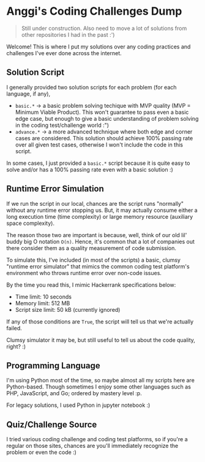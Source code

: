 # Anggi's Coding Challenges Dump

> Still under construction. Also need to move a lot of solutions from other repositories I had in the past :')

Welcome! This is where I put my solutions over any coding practices and challenges I've ever done across the internet.

## Solution Script
I generally provided two solution scripts for each problem (for each language, if any),
- `basic.*` → a basic problem solving techique with MVP quality (MVP = Minimum Viable Product). This won't guarantee to pass even a basic edge case, but enough to give a basic understanding of problem solving in the coding test/challenge world :")
- `advance.*` → a more advanced technique where both edge and corner cases are considered. This solution should achieve 100% passing rate over all given test cases, otherwise I won't include the code in this script.

In some cases, I just provided a `basic.*` script because it is quite easy to solve and/or has a 100% passing rate even with a basic solution :)

## Runtime Error Simulation
If we run the script in our local, chances are the script runs "normally" without any runtime error stopping us. But, it may actually consume either a long execution time (time complexity) or large memory resource (auxiliary space complexity).

The reason those two are important is because, well, think of our old lil' buddy big O notation `O(n)`. Hence, it's common that a lot of companies out there consider them as a quality measurement of code submission. 

To simulate this, I've included (in most of the scripts) a basic, clumsy "runtime error simulator" that mimics the common coding test platform's environment who throws runtime error over non-code issues.

By the time you read this, I mimic Hackerrank specifications below:
- Time limit: 10 seconds
- Memory limit: 512 MB
- Script size limit: 50 kB (currently ignored)

If any of those conditions are `True`, the script will tell us that we're actually failed.

Clumsy simulator it may be, but still useful to tell us about the code quality, right? :)

## Programming Language

I'm using Python most of the time, so maybe almost all my scripts here are Python-based. Though sometimes I enjoy some other languages such as PHP, JavaScript, and Go; ordered by mastery level :p.

For legacy solutions, I used Python in jupyter notebook :)

## Quiz/Challenge Source

I tried various coding challenge and coding test platforms, so if you're a regular on those sites, chances are you'll immediately recognize the problem or even the code :)